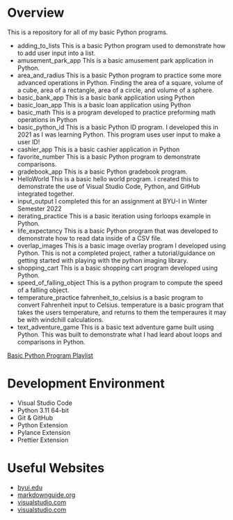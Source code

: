 # Overview
This is a repository for all of my basic Python programs. 
* adding_to_lists
This is a basic Python program used to demonstrate how to add user input into a list.
* amusement_park_app
This is a basic amusement park application in Python.
* area_and_radius
This is a basic Python program to practice some more advanced operations in Python. Finding the area of a square, volume of a cube, area of a rectangle, area of a circle, and volume of a sphere.
* basic_bank_app
This is a basic bank application using Python
* basic_loan_app
This is a basic loan application using Python
* basic_math
This is a program developed to practice preforming math operations in Python
* basic_python_id
This is a basic Python ID program. I developed this in 2021 as I was learning Python.
This program uses user input to make a user ID!
* cashier_app
This is a basic cashier application in Python
* favorite_number
This is a basic Python program to demonstrate comparisons.
* gradebook_app
This is a basic Python gradebook program.
* HelloWorld
This is a basic hello world program. i created this to demonstrate the use of Visual Studio Code, Python, and GitHub integrated together. 
* input_output
I completed this for an assignment at BYU-I in Winter Semester 2022
* iterating_practice
This is a basic iteration using forloops example in Python.
* life_expectancy 
This is a basic Python program that was developed to demonstrate how to read data inside of a CSV file.
* overlap_images
This is a basic image overlay program I developed using Python. This is not a completed project, rather a tutorial/guidance on getting started with playing with the python imaging library.
* shopping_cart
This is a basic shopping cart program developed using Python.
* speed_of_falling_object
This is a python program to compute the speed of a falling object.
* temperature_practice
fahrenheit_to_celsius is a basic program to convert Fahrenheit input to Celsius.
temperature is a basic program that takes the users temperature, and returns to them the temperaures it may be with windchill calculations.
* text_adventure_game
This is a basic text adventure game built using Python. This was built to demonstrate what I had leard about loops and comparisons in Python.


[Basic Python Program Playlist]()

# Development Environment
* Visual Studio Code
* Python 3.11 64-bit
* Git & GitHub
* Python Extension
* Pylance Extension 
* Prettier Extension

# Useful Websites
* [byui.edu](https://video.byui.edu/media/t/1_zyyx43ke)
* [markdownguide.org](https://www.markdownguide.org/cheat-sheet/)
* [visualstudio.com](https://code.visualstudio.com/docs/sourcecontrol/github)
* [visualstudio.com](https://code.visualstudio.com/docs/sourcecontrol/overview)

